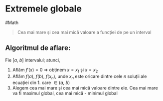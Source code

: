 # Extremele globale
#Math 
> Cea mai mare și cea mai mică valoare a funcției de pe un interval

## Algoritmul de aflare:
Fie $[a,\ b]$ intervalul; atunci, 
1. Aflăm $f'(x)=0$ => obținem $x=x_1$ și $x=x_2$
2. Aflăm $f(a),\ f(b),\ f(x_n)$, unde $x_n$ este oricare dintre cele $n$ soluții ale ecuației din 1. care $\in (a,\ b)$
3. Alegem cea mai mare și cea mai mică valoare dintre ele. Cea mai mare va fi maximul global, cea mai mică - minimul global